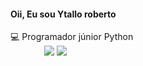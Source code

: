 #### Oii, Eu sou Ytallo roberto
<div>
💻 Programador júnior Python 
<div> 
<img src="https://github.com/hugovk/python-logos/blob/master/img/Python.png" width=50 height=5  
<div>
  <a href = "mailto: ytallo.lobo@gmail.com"><img src="https://img.shields.io/badge/-Gmail-%23EA4335?style=for-the-badge&logo=gmail&logoColor=white" target="_blank"></a>
  <a href="https://www.linkedin.com/in/ytallol%C3%B4bo/" target="_blank"><img src="https://img.shields.io/badge/-LinkedIn-%230077B5?style=for-the-badge&logo=linkedin&logoColor=white" target="_blank"></a>
</div>

